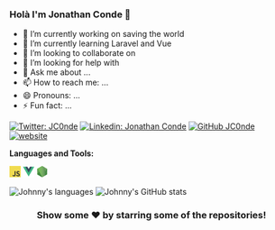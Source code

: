 ### Holà I'm Jonathan Conde 👋

- 🔭 I’m currently working on saving the world
- 🌱 I’m currently learning Laravel and Vue
- 👯 I’m looking to collaborate on 
- 🤔 I’m looking for help with 
- 💬 Ask me about ...
- 📫 How to reach me: ...
- 😄 Pronouns: ...
- ⚡ Fun fact: ...

[![Twitter: JC0nde](https://img.shields.io/twitter/follow/JC0nde?style=social)](https://twitter.com/JC0nde)
[![Linkedin: Jonathan Conde](https://img.shields.io/badge/-jonathanconde-blue?style=flat-square&logo=Linkedin&logoColor=white&link=https://www.linkedin.com/in/jonathanconde/)](https://www.linkedin.com/in/jonathanconde/)
[![GitHub JC0nde](https://img.shields.io/github/followers/JC0nde?label=follow&style=social)](https://github.com/JC0nde)
[![website](https://img.shields.io/badge/PortfolioWebsite-jonathanconde.com-2648ff?style=flat-square&logo=google-chrome)](https://jonathanconde.com)

**Languages and Tools:**  

<code><img height="20" src="https://raw.githubusercontent.com/github/explore/80688e429a7d4ef2fca1e82350fe8e3517d3494d/topics/javascript/javascript.png"></code>
<code><img height="20" src="https://raw.githubusercontent.com/github/explore/80688e429a7d4ef2fca1e82350fe8e3517d3494d/topics/vue/vue.png"></code>
<code><img height="20" src="https://raw.githubusercontent.com/github/explore/80688e429a7d4ef2fca1e82350fe8e3517d3494d/topics/nodejs/nodejs.png"></code>    


![Johnny's languages](https://github-readme-stats.vercel.app/api/top-langs/?username=JC0nde&theme=light&hide_langs_below=1)
![Johnny's GitHub stats](https://github-readme-stats.vercel.app/api?username=JC0nde&show_icons=true&theme=default)

<div align="center">

### Show some ❤️ by starring some of the repositories!

</div>
